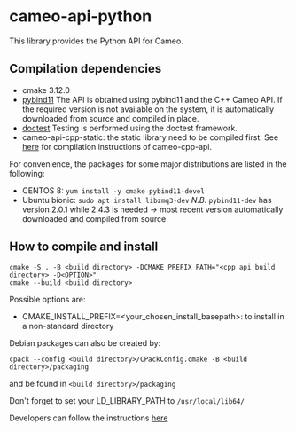 # cameo-api-python

This library provides the Python API for Cameo.

 
## Compilation dependencies
- cmake 3.12.0
- [pybind11](https://github.com/pybind/pybind11)
The API is obtained using pybind11 and the C++ Cameo API. If the required version is not available on the system, it is automatically downloaded from source and compiled in place.
- [doctest](https://github.com/onqtam/doctest)
Testing is performed using the doctest framework.
- cameo-api-cpp-static: the static library need to be compiled first. See [here](../cameo-api-cpp/REDME.md) for compilation instructions of cameo-cpp-api.

For convenience, the packages for some major distributions are listed in the following:

 - CENTOS 8: `yum install -y cmake pybind11-devel`
 - Ubuntu bionic: `sudo apt install libzmq3-dev`
 *N.B.* `pybind11-dev` has version 2.0.1 while 2.4.3 is needed -> most recent version automatically downloaded and compiled from source

## How to compile and install

```
cmake -S . -B <build directory> -DCMAKE_PREFIX_PATH="<cpp api build directory> -D<OPTION>"
cmake --build <build directory>
```
Possible options are:
 - CMAKE_INSTALL_PREFIX=<your_chosen_install_basepath>: to install in a non-standard directory

Debian packages can also be created by:
```
cpack --config <build directory>/CPackConfig.cmake -B <build directory>/packaging 
```
and be found in `<build directory>/packaging`


Don't forget to set your LD_LIBRARY_PATH to `/usr/local/lib64/`

Developers can follow the instructions [here](doc/DEVEL.md)
